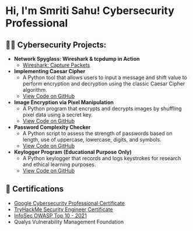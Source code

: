 <h1>Hi, I'm Smriti Sahu! <a>Cybersecurity Professional</a></h1>

<h2>👩‍💻 Cybersecurity Projects:</h2>

<ul>
  <li><b>Network Spyglass: Wireshark & tcpdump in Action</b>
    <ul>
      <li><a href="https://coursera.org/share/011a7887a4e3eda11059443a13d33ba6" target="_blank">Wireshark: Capture Packets</a></li>
    </ul>
  </li>

<li><b>Implementing Caesar Cipher</b>
  <ul>
    <li>A Python tool that allows users to input a message and shift value to perform encryption and decryption using the classic Caesar Cipher algorithm.</li>
    <li><a href="https://github.com/smritisahuu/cybersecurity-projects/blob/main/caesar_cipher.py" target="_blank">View Code on GitHub</a></li>
  </ul>
</li>

  
  <li><b>Image Encryption via Pixel Manipulation</b>
    <ul>
      <li>A Python program that encrypts and decrypts images by shuffling pixel data using a secret key.</li>
      <li><a href="https://github.com/YOUR-USERNAME/cybersecurity-projects/blob/main/Image-Encryption/encrypt_decrypt_image.py" target="_blank">View Code on GitHub</a></li>
    </ul>
  </li>

  <li><b>Password Complexity Checker</b>
    <ul>
      <li>A Python script to assess the strength of passwords based on length, use of uppercase, lowercase, digits, and symbols.</li>
      <li><a href="https://github.com/YOUR-USERNAME/cybersecurity-projects/blob/main/Password-Checker/password_checker.py" target="_blank">View Code on GitHub</a></li>
    </ul>
  </li>

  <li><b>Keylogger Program (Educational Purpose Only)</b>
    <ul>
      <li>A Python keylogger that records and logs keystrokes for research and ethical learning purposes.</li>
      <li><a href="https://github.com/YOUR-USERNAME/cybersecurity-projects/blob/main/Keylogger/keylogger.py" target="_blank">View Code on GitHub</a></li>
    </ul>
  </li>
</ul>

<h2>📃 Certifications</h2>

<ul>
  <li><a href="https://coursera.org/share/cba3e014a9d3571f4a6dba90945c5a8c" target="_blank">Google Cybersecurity Professional Certificate</a></li>
  <li><a href="https://tryhackme-certificates.s3-eu-west-1.amazonaws.com/THM-IPPIEG9CSS.pdf" target="_blank">TryHackMe Security Engineer Certificate</a></li>
  <li><a href="https://coursera.org/share/6d0a7d4d6cc5194c639a9f85b58de634" target="_blank">InfoSec OWASP Top 10 - 2021</a></li>
  <li>Qualys Vulnerability Management Foundation</li>
</ul>



